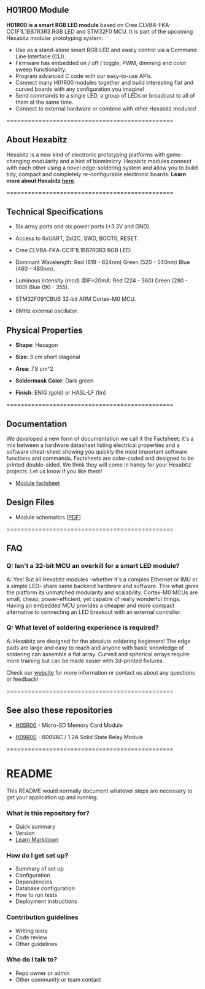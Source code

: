 ## H01R00 Module ##

**H01R00 is a smart RGB LED module** based on Cree CLVBA-FKA-CC1F1L1BB7R3R3 RGB LED and STM32F0 MCU. It is part of the upcoming Hexabitz modular prototyping system.

- Use as a stand-alone smart RGB LED and easily control via a Command Line Interface (CLI).
- Firmware has embedded on / off / toggle, PWM, dimming and color sweep functionality.
- Program advanced C code with our easy-to-use APIs.
- Connect many H01R00 modules together and build interesting flat and curved boards with any configuration you imagine!
- Send commands to a single LED, a group of LEDs or broadcast to all of them at the same time.
- Connect to external hardware or combine with other Hexabitz modules!

===============================================

## About Hexabitz ##

Hexabitz is a new kind of electronic prototyping platforms with game-changing modularity and a hint of biomimicry. Hexabitz modules connect with each other using a novel edge-soldering system and allow you to build tidy, compact and completely re-configurable electronic boards. **Learn more about Hexabitz [here](https://www.hexabitz.com/)**.

===============================================

## Technical Specifications ##

- Six array ports and six power ports (+3.3V and GND). 

- Access to 6xUART, 2xI2C, SWD, BOOT0, RESET.

- Cree CLVBA-FKA-CC1F1L1BB7R3R3 RGB LED:

 * Dominant Wavelength: Red (619 - 624nm) Green (520 - 540nm) Blue (460 - 480nm).

 * Luminous Intensity (mcd) @IF=20mA: Red (224 - 560) Green (280 - 900) Blue (90 - 355).

- STM32F091CBU6 32-bit ARM Cortex-M0 MCU.

- 8MHz external oscillator.

## Physical Properties ##

- **Shape**: Hexagon

- **Size**: 3 cm short diagonal

- **Area**: 7.8 cm^2

- **Soldermask Color**: Dark green

- **Finish**: ENIG (gold) or HASL-LF (tin)

===============================================

## Documentation ##
We developed a new form of documentation we call it the Factsheet: it's a mix between a hardware datasheet listing electrical properties and a software cheat-sheet showing you quickly the most important software functions and commands. Factsheets are color-coded and designed to be printed double-sided. We think they will come in handy for your Hexabitz projects. Let us know if you like them! 

- [Module factsheet](https://d3s5r33r268y59.cloudfront.net/datasheets/11566/2018-03-01-06-19-35/H01R00%20Factsheet.pdf)

## Design Files ##
- Module schematics [[PDF](https://www.dropbox.com/s/ouq9ytm361xokm2/H01R00%20Schematics.pdf?dl=0)]

===============================================

## FAQ ##

### Q: Isn't a 32-bit MCU an overkill for a smart LED module? ###
A: Yes! But all Hexabitz modules -whether it's a complex Ethernet or IMU or a simple LED- share same backend hardware and software. This what gives the platform its unmatched modularity and scalability. Cortex-M0 MCUs are small, cheap, power-efficient, yet capable of really wonderful things. Having an embedded MCU provides a cheaper and more compact alternative to connecting an LED breakout with an external controller.

### Q: What level of soldering experience is required? ###
A: Hexabitz are designed for the absolute soldering beginners! The edge pads are large and easy to reach and anyone with basic knowledge of soldering can assemble a flat array. Curved and spherical arrays require more training but can be made easier with 3d-printed fixtures.

Check our [website](https://www.hexabitz.com/faq/) for more information or contact us about any questions or feedback!

===============================================

## See also these repositories ##

- [H05R00]() - Micro-SD Memory Card Module

- [H09R00]() - 600VAC / 1.2A Solid State Relay Module

===============================================



# README #

This README would normally document whatever steps are necessary to get your application up and running.

### What is this repository for? ###

* Quick summary
* Version
* [Learn Markdown](https://bitbucket.org/tutorials/markdowndemo)

### How do I get set up? ###

* Summary of set up
* Configuration
* Dependencies
* Database configuration
* How to run tests
* Deployment instructions

### Contribution guidelines ###

* Writing tests
* Code review
* Other guidelines

### Who do I talk to? ###

* Repo owner or admin
* Other community or team contact